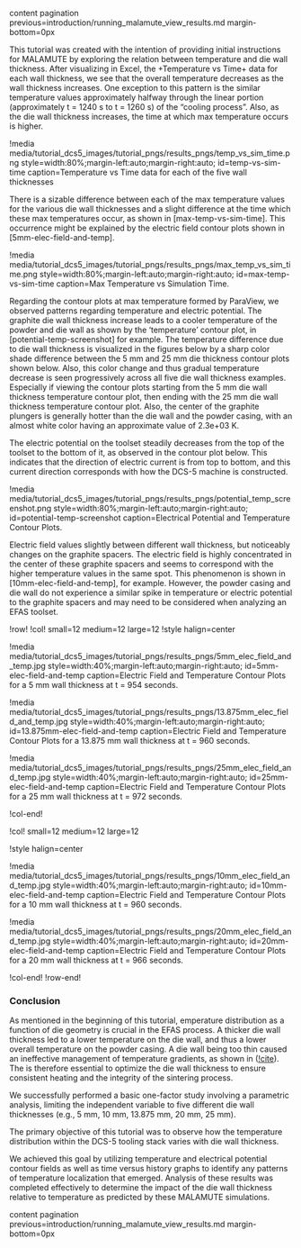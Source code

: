 content pagination previous=introduction/running_malamute_view_results.md
                    margin-bottom=0px

This tutorial was created with the intention of providing initial instructions for MALAMUTE by exploring the relation between temperature and die wall thickness. After visualizing in Excel, the +Temperature vs Time+ data for each wall thickness, we see that the overall temperature decreases as the wall thickness increases. One exception to this pattern is the similar temperature values approximately halfway through the linear portion (approximately t = 1240 s to t = 1260 s) of the “cooling process”. Also, as the die wall thickness increases, the time at which max temperature occurs is higher. 

!media media/tutorial_dcs5_images/tutorial_pngs/results_pngs/temp_vs_sim_time.png
       style=width:80%;margin-left:auto;margin-right:auto;
       id=temp-vs-sim-time
       caption=Temperature vs Time data for each of the five wall thicknesses

There is a sizable difference between each of the max temperature values for the various die wall thicknesses and a slight difference at the time which these max temperatures occur, as shown in [max-temp-vs-sim-time]. This occurrence might be explained by the electric field contour plots shown in [5mm-elec-field-and-temp]. 

!media media/tutorial_dcs5_images/tutorial_pngs/results_pngs/max_temp_vs_sim_time.png
       style=width:80%;margin-left:auto;margin-right:auto;
       id=max-temp-vs-sim-time
       caption=Max Temperature vs Simulation Time.

Regarding the contour plots at max temperature formed by ParaView, we observed patterns regarding temperature and electric potential. The graphite die wall thickness increase leads to a cooler temperature of the powder and die wall as shown by the ‘temperature’ contour plot, in [potential-temp-screenshot] for example. The temperature difference due to die wall thickness is visualized in the figures below by a sharp color shade difference between the 5 mm and 25 mm die thickness contour plots shown below. Also, this color change and thus gradual temperature decrease is seen progressively across all five die wall thickness examples. Especially if viewing the contour plots starting from the 5 mm die wall thickness temperature contour plot, then ending with the 25 mm die wall thickness temperature contour plot. Also, the center of the graphite plungers is generally hotter than the die wall and the powder casing, with an almost white color having an approximate value of 2.3e+03 K. 

The electric potential on the toolset steadily decreases from the top of the toolset to the bottom of it, as observed in the contour plot below. This indicates that the direction of electric current is from top to bottom, and this current direction corresponds with how the DCS-5 machine is constructed. 

!media media/tutorial_dcs5_images/tutorial_pngs/results_pngs/potential_temp_screenshot.png
    style=width:80%;margin-left:auto;margin-right:auto;
    id=potential-temp-screenshot
    caption=Electrical Potential and Temperature Contour Plots.

Electric field values slightly between different wall thickness, but noticeably changes on the graphite spacers. The electric field is highly concentrated in the center of these graphite spacers and seems to correspond with the higher temperature values in the same spot. This phenomenon is shown in [10mm-elec-field-and-temp], for example. However, the powder casing and die wall do not experience a similar spike in temperature or electric potential to the graphite spacers and may need to be considered when analyzing an EFAS toolset.

!row!
!col! small=12 medium=12 large=12
!style halign=center

!media media/tutorial_dcs5_images/tutorial_pngs/results_pngs/5mm_elec_field_and_temp.jpg
    style=width:40%;margin-left:auto;margin-right:auto;
    id=5mm-elec-field-and-temp
    caption=Electric Field and Temperature Contour Plots for a 5 mm wall thickness at t = 954 seconds.

!media media/tutorial_dcs5_images/tutorial_pngs/results_pngs/13.875mm_elec_field_and_temp.jpg
    style=width:40%;margin-left:auto;margin-right:auto;
    id=13.875mm-elec-field-and-temp
    caption=Electric Field and Temperature Contour Plots for a 13.875 mm wall thickness at t = 960 seconds.

!media media/tutorial_dcs5_images/tutorial_pngs/results_pngs/25mm_elec_field_and_temp.jpg
    style=width:40%;margin-left:auto;margin-right:auto;
    id=25mm-elec-field-and-temp
    caption=Electric Field and Temperature Contour Plots for a 25 mm wall thickness at t = 972 seconds.

!col-end!

!col! small=12 medium=12 large=12

!style halign=center

!media media/tutorial_dcs5_images/tutorial_pngs/results_pngs/10mm_elec_field_and_temp.jpg
    style=width:40%;margin-left:auto;margin-right:auto;
    id=10mm-elec-field-and-temp
    caption=Electric Field and Temperature Contour Plots for a 10 mm wall thickness at t = 960 seconds.

!media media/tutorial_dcs5_images/tutorial_pngs/results_pngs/20mm_elec_field_and_temp.jpg
    style=width:40%;margin-left:auto;margin-right:auto;
    id=20mm-elec-field-and-temp
    caption=Electric Field and Temperature Contour Plots for a 20 mm wall thickness at t = 966 seconds.


!col-end!
!row-end!

### Conclusion

As mentioned in the beginning of this tutorial, emperature distribution as a function of die geometry is crucial in the EFAS process. A thicker die wall thickness led to a lower temperature on the die wall, and thus a lower overall temperature on the powder casing. A die wall being too thin caused an ineffective management of temperature gradients, as shown in ([!cite](Preston20243dprinted)). The  is therefore essential to optimize the die wall thickness to ensure consistent heating and the integrity of the sintering process.

We successfully performed a basic one-factor study involving a parametric analysis, limiting the independent variable to five different die wall thicknesses (e.g., 5 mm, 10 mm, 13.875 mm, 20 mm, 25 mm).  

The primary objective of this tutorial was to observe how the temperature distribution within the DCS-5 tooling stack varies with die wall thickness. 

We achieved this goal by utilizing temperature and electrical potential contour fields as well as time versus history graphs to identify any patterns of temperature localization that emerged. Analysis of these results was completed effectively to determine the impact of the die wall thickness relative to temperature as predicted by these MALAMUTE simulations.

content pagination previous=introduction/running_malamute_view_results.md
                    margin-bottom=0px